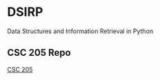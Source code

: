 # DSIRP
Data Structures and Information Retrieval in Python


## CSC 205 Repo
[CSC 205](https://github.com/SlogoSniper/CSC205)

